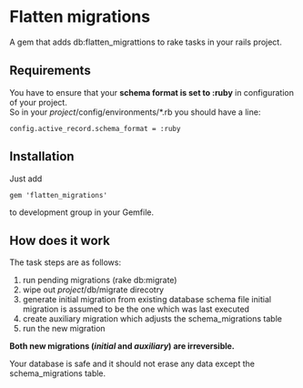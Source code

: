 Flatten migrations
===================

A gem that adds db:flatten_migrattions to rake tasks in your rails project.

Requirements
------------

You have to ensure that your **schema format is set to :ruby** in configuration of
your project.  
So in your *project*/config/environments/*.rb you should have a line:  

```
config.active_record.schema_format = :ruby
```

Installation
------------
Just add
```
gem 'flatten_migrations'
```
to development group in your Gemfile.


How does it work
----------------

The task steps are as follows:

  1. run pending migrations (rake db:migrate)
  2. wipe out *project*/db/migrate direcotry
  3. generate initial migration from existing database schema file
     initial migration is assumed to be the one which was last executed
  4. create auxiliary migration which adjusts the schema_migrations table
  5. run the new migration

**Both new migrations (*initial* and *auxiliary*) are irreversible.**

Your database is safe and it should not erase any data except the schema_migrations table. 